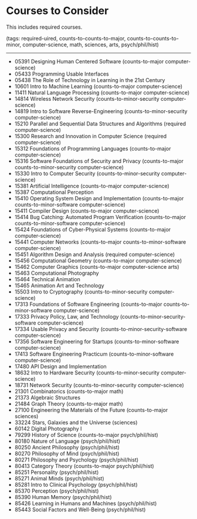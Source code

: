 # Courses to Consider

This includes required courses.

(tags: required-uired, counts-to-counts-to-major, counts-to-counts-to-minor, computer-science, math, sciences, arts, psych/phil/hist)

---

- 05391 Designing Human Centered Software (counts-to-major computer-science)
- 05433 Programming Usable Interfaces
- 05438 The Role of Technology in Learning in the 21st Century
- 10601 Intro to Machine Learning (counts-to-major computer-science)
- 11411 Natural Language Processing (counts-to-major computer-science)
- 14814 Wireless Network Security (counts-to-minor-security computer-science)
- 14819 Intro to Software Reverse-Engineering (counts-to-minor-security computer-science)
- 15210 Parallel and Sequential Data Structures and Algorithms (required computer-science)
- 15300 Research and Innovation in Computer Science (required computer-science)
- 15312 Foundations of Programming Languages (counts-to-major computer-science)
- 15316 Software Foundations of Security and Privacy (counts-to-major counts-to-minor-security computer-science)
- 15330 Intro to Computer Security (counts-to-minor-security computer-science)
- 15381 Artificial Intelligence (counts-to-major computer-science)
- 15387 Computational Perception
- 15410 Operating System Design and Implementation (counts-to-major counts-to-minor-software computer-science)
- 15411 Compiler Design (counts-to-major computer-science)
- 15414 Bug Catching: Automated Program Verification (counts-to-major counts-to-minor-software computer-science)
- 15424 Foundations of Cyber-Physical Systems (counts-to-major computer-science)
- 15441 Computer Networks (counts-to-major counts-to-minor-software computer-science)
- 15451 Algorithm Design and Analysis (required computer-science)
- 15456 Computational Geometry (counts-to-major computer-science)
- 15462 Computer Graphics (counts-to-major computer-science arts)
- 15463 Computational Photography
- 15464 Technical Animation
- 15465 Animation Art and Technology
- 15503 Intro to Cryptography (counts-to-minor-security computer-science)
- 17313 Foundations of Software Engineering (counts-to-major counts-to-minor-software computer-science)
- 17333 Privacy Policy, Law, and Technology (counts-to-minor-security-software computer-science)
- 17334 Usable Privacy and Security (counts-to-minor-security-software computer-science)
- 17356 Software Engineering for Startups (counts-to-minor-software computer-science)
- 17413 Software Engineering Practicum (counts-to-minor-software computer-science)
- 17480 API Design and Implementation
- 18632 Intro to Hardware Security (counts-to-minor-security computer-science)
- 18731 Network Security (counts-to-minor-security computer-science)
- 21301 Combinatorics (counts-to-major math)
- 21373 Algebraic Structures
- 21484 Graph Theory (counts-to-major math)
- 27100 Engineering the Materials of the Future (counts-to-major sciences)
- 33224 Stars, Galaxies and the Universe (sciences)
- 60142 Digital Photography I
- 79299 History of Science (counts-to-major psych/phil/hist)
- 80180 Nature of Language (psych/phil/hist)
- 80250 Ancient Philosophy (psych/phil/hist)
- 80270 Philosophy of Mind (psych/phil/hist)
- 80271 Philosophy and Psychology (psych/phil/hist)
- 80413 Category Theory (counts-to-major psych/phil/hist)
- 85251 Personality (psych/phil/hist)
- 85271 Animal Minds (psych/phil/hist)
- 85281 Intro to Clinical Psychology (psych/phil/hist)
- 85370 Perception (psych/phil/hist)
- 85390 Human Memory (psych/phil/hist)
- 85426 Learning in Humans and Machines (psych/phil/hist)
- 85443 Social Factors and Well-Being (psych/phil/hist)
